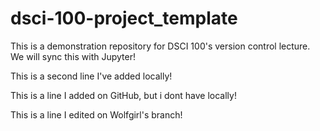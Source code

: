 # dsci-100-project_template
This is a demonstration repository for DSCI 100's version control lecture. We will sync this with Jupyter!

This is a second line I've added locally!

This is a line I added on GitHub, but i dont have locally!

This is a line I edited on Wolfgirl's branch!
